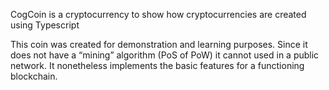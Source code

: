CogCoin is a cryptocurrency to show how cryptocurrencies are created using Typescript

This coin was created for demonstration and learning purposes. Since it does not have a “mining” algorithm (PoS of PoW) it cannot used in a public network. It nonetheless implements the basic features for a functioning blockchain.
